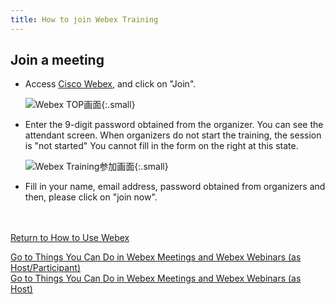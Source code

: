 ```yaml
---
title: How to join Webex Training
---
```


## Join a meeting
* Access <a href="https://www.webex.com/" target="_blank">Cisco Webex</a>, and click on "Join".

	 ![Webex TOP画面](img/webex_toppage.png){:.small}

* Enter the 9-digit password obtained from the organizer. You can see the attendant screen. When organizers do not start the training, the session is "not started" You cannot fill in the form on the right at this state.

	 ![Webex Training参加画面](img/webex_training_participate.png){:.small}

* Fill in your name, email address, password obtained from organizers and then, please click on "join now".

<br>
<br>
<a href="index/" target="_blank">Return to How to Use Webex</a>

<a href="do_webex/" target="_blank">Go to Things You Can Do in Webex Meetings and Webex Webinars (as Host/Participant)</a>
<br>
<a href="do_webex_host/" target="_blank">Go to Things You Can Do in Webex Meetings and Webex Webinars (as Host)</a>
